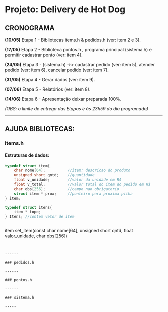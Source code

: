 # Projeto: Delivery de Hot Dog

## CRONOGRAMA
**(10/05)** Etapa 1 - Bibliotecas items.h & pedidos.h (ver: item 2 e 3).

**(17/05)** Etapa 2 - Biblioteca pontos.h , programa principal (sistema.h) e permitir cadastrar ponto (ver: item 4).

**(24/05)** Etapa 3 - (sistema.h) ->> cadastrar pedido (ver: item 5), atender pedido (ver: item 6), cancelar pedido (ver: item 7).

**(31/05)** Etapa 4 - Gerar dados (ver: item 9).

**(07/06)** Etapa 5 - Relatórios (ver: item 8).

**(14/06)** Etapa 6 - Apresentação deixar preparada 100%.

*(OBS: o limite de entrega das Etapas é às 23h59 do dia programado)*

----
## AJUDA BIBLIOTECAS:

### items.h
#### Estruturas de dados:
```c
typedef struct item{
    char nome[64];          //item: descricao do produto
    unsigned short qntd;    //quantidade
    float v_unidade;        //valor da unidade em R$
    float v_total;          //valor total do item do pedido em R$
    char obs[256];          //campo nao obrigatorio
    struct item * prox;     //ponteiro para proxima pilha
} item;

typedef struct itens{
    item * topo;
} Itens; //contem vetor de item
```

> ```c
item set_item(const char nome[64], unsigned short qntd, float valor_unidade, char obs[256])
```


------

### pedidos.h

------

### pontos.h

------

### sistema.h

-----
